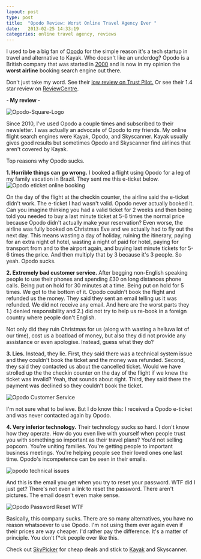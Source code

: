 ```yaml
---
layout: post
type: post
title:  "Opodo Review: Worst Online Travel Agency Ever "
date:   2013-02-25 14:33:19
categories: online travel agency, reviews
---
```


I used to be a big fan of <a href="http://www.opodo.co.uk/" target="_blank">Opodo</a> for the simple reason it's a tech startup in travel and alternative to Kayak. Who doesn't like an underdog? Opodo is a British company that was started in <a href="http://www.crunchbase.com/company/opodo" target="_blank">2000</a> and is now in my opinion the <strong>worst airline</strong> booking search engine out there. 

Don't just take my word. See their <a href="http://www.trustpilot.co.uk/review/www.opodo.co.uk" target="_blank">low review on Trust Pilot.</a> Or see their 1.4 star review on <a href="http://www.reviewcentre.com/reviews8026.html" target="_blank">ReviewCentre</a>.

<strong>- My review -</strong>

<img src="{{site.url}}/assets/posts/Opodo-Square-Logo.jpg" alt="Opodo-Square-Logo" >

Since 2010, I've used Opodo a couple times and subscribed to their newsletter. I was actually an advocate of Opodo to my friends. My online flight search engines were Kayak, Opodo, and Skyscanner. Kayak usually gives good results but sometimes Opodo and Skyscanner find airlines that aren't covered by Kayak.

Top reasons why Opodo sucks.

<strong>1. Horrible things can go wrong.</strong> 
I booked a flight using Opodo for a leg of my family vacation in Brazil. They sent me this e-ticket below. 
<img src="{{site.url}}/assets/posts/Opodo-eticket-online-booking.jpg" alt="Opodo eticket online booking">

On the day of the flight at the checkin counter, the airline said the e-ticket didn't work. The e-ticket I had wasn't valid. Opodo never actually booked it. Can you imagine thinking you had a valid ticket for 2 weeks and then being told you needed to buy a last minute ticket at 5-6 times the normal price because Opodo didn't actually make your reservation? Even worse, the airline was fully booked on Christmas Eve and we actually had to fly out the next day. This means wasting a day of holiday, ruining the itinerary, paying for an extra night of hotel, wasting a night of paid for hotel, paying for transport from and to the airport again, and buying last minute tickets for 5-6 times the price. And then multiply that by 3 because it's 3 people. So yeah. Opodo sucks.

<strong>2. Extremely bad customer service.</strong>
After begging non-English speaking people to use their phones and spending £30 on long distances phone calls. Being put on hold for 30 minutes at a time. Being put on hold for 5 times. We got to the bottom of it. Opodo couldn't book the flight and refunded us the money. They said they sent an email telling us it was refunded. We did not receive any email. And here are the worst parts they 1.) denied responsibility and 2.) did not try to help us re-book in a foreign country where people don't English.

Not only did they ruin Christmas for us (along with wasting a helluva lot of our time), cost us a boatload of money, but also they did not provide any assistance or even apologise. Instead, guess what they do? 

<strong>3. Lies.</strong>
Instead, they lie. First, they said there was a technical system issue and they couldn't book the ticket and the money was refunded. Second, they said they contacted us about the cancelled ticket. Would we have strolled up the the checkin counter on the day of the flight if we knew the ticket was invalid? Yeah, that sounds about right. Third, they said there the payment was declined so they couldn't book the ticket. 

<img src="{{site.url}}/assets/posts/Opodo-customer-service-email.jpg" alt="Opodo Customer Service" >

I'm not sure what to believe. But I do know this: I received a Opodo e-ticket and was never contacted again by Opodo.

<strong>4. Very inferior technology.</strong>
Their technology sucks so hard. I don't know how they operate. How do you even live with yourself when people trust you with something so important as their travel plans? You'd not selling popcorn. You're uniting families. You're getting people to important business meetings. You're helping people see their loved ones one last time. Opodo's incompetence can be seen in their emails.

<img src="{{site.url}}/assets/posts/opodo-technical-issues-2.jpg" alt="opodo technical issues">

And this is the email you get when you try to reset your password. WTF did I just get? There's not even a link to reset the password. There aren't pictures. The email doesn't even make sense.

<img src="{{site.url}}/assets/posts/Opodo-Password-Reset-WTF.jpg" alt="Opodo Password Reset WTF" >

Basically, this company sucks. There are so many alternatives, you have no reason whatsoever to use Opodo. I'm not using them ever again even if their prices are way cheaper. I'd rather pay the difference. It's a matter of principle. You don't f*ck people over like this.

Check out <a href="http://www.taigeair.com/skypicker-europes-low-cost-air-tickets-search-engine/" target="_blank">SkyPicker</a> for cheap deals and stick to <a href="http://www.kayak.com/" target="_blank">Kayak</a> and Skyscanner. 

